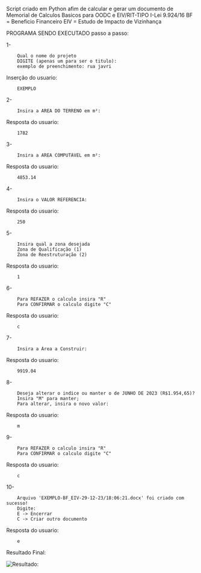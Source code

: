 Script criado em Python afim de calcular e gerar um documento de Memorial de Calculos Basicos para OODC e EIV/RIT-TIPO I-Lei 9.924/16
BF = Beneficio Financeiro
EIV = Estudo de Impacto de Vizinhança      

PROGRAMA SENDO EXECUTADO passo a passo:

1-

        Qual o nome do projeto
        DIGITE (apenas um para ser o titulo): 
        exemplo de preenchimento: rua javri 
Inserção do usuario:
        
        EXEMPLO
2-

        Insira a AREA DO TERRENO em m²:
Resposta do usuario:

        1782
3-      

        Insira a AREA COMPUTÁVEL em m²:
Resposta do usuario:
        
        4853.14
4-

        Insira o VALOR REFERENCIA: 
Resposta do usuario:

        250
5-

        Insira qual a zona desejada
        Zona de Qualificação (1)
        Zona de Reestruturação (2)
Resposta do usuario:

        1
6-

        Para REFAZER o calculo insira "R"
        Para CONFIRMAR o calculo digite "C"
Resposta do usuario:

        c
7-

        Insira a Área a Construir:
Resposta do usuario:

        9919.04
8-

        Deseja alterar o indice ou manter o de JUNHO DE 2023 (R$1.954,65)?
        Insira "M" para manter;
        Para alterar, insira o novo valor:
Resposta do usuario:

        m
9-

        Para REFAZER o calculo insira "R"
        Para CONFIRMAR o calculo digite "C"
Resposta do usuario:

        c
10-

        Arquivo 'EXEMPLO-BF_EIV-29-12-23/18:06:21.docx' foi criado com sucesso!
        Digite:
        E -> Encerrar
        C -> Criar outro documento
Resposta do usuario:

        e


Resultado Final:

![Resultado:](Exemplo/Exemplo.jpg)
